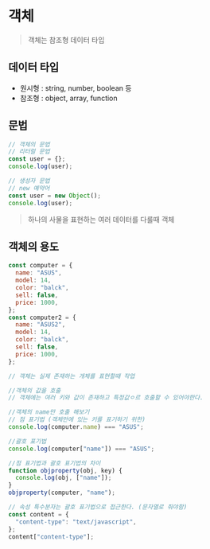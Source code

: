 # 객체

> 객체는 참조형 데이터 타입

## 데이터 타입

- 원시형 : string, number, boolean 등
- 참조형 : object, array, function

## 문법

```js
// 객체의 문법
// 리터럴 문법
const user = {};
console.log(user);

// 생성자 문법
// new 예약어
const user = new Object();
console.log(user);
```

> 하나의 사물을 표현하는 여러 데이터를 다룰때 객체

## 객체의 용도

```js
const computer = {
  name: "ASUS",
  model: 14,
  color: "balck",
  sell: false,
  price: 1000,
};
const computer2 = {
  name: "ASUS2",
  model: 14,
  color: "balck",
  sell: false,
  price: 1000,
};

// 객체는 실제 존재하는 개체를 표현할때 작업

//객체의 값을 호출
// 객체에는 여러 키와 값이 존재하고 특정값ㅇ르 호출할 수 있어야한다.

//객체의 name만 호출 해보기
// 점 표기법 (객체안에 있는 키를 표기하기 위한)
console.log(computer.name) === "ASUS";

//괄호 표기법
console.log(computer["name"]) === "ASUS";

//점 표기법과 괄호 표기법의 차이
function objproperty(obj, key) {
  console.log(obj, ["name"]);
}
objproperty(computer, "name");

// 속성 특수분자는 괄호 표기법으로 접근한다. (문자열로 줘야함)
const content = {
  "content-type": "text/javascript",
};
content["content-type"];
```
